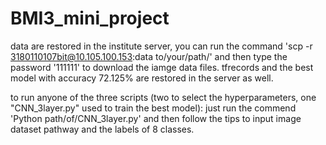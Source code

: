 # BMI3_mini_project
data are restored in the institute server, 
you can run the command 'scp -r 3180110107bit@10.105.100.153:data to/your/path/' and then type the password '111111' to download the iamge data files.
tfrecords and the best model with accuracy 72.125% are restored in the server as well.

to run anyone of the three scripts (two to select the hyperparameters, one "CNN_3layer.py" used to train the best model):
  just run the commend 'Python path/of/CNN_3layer.py' and then follow the tips to input image dataset pathway and the labels of 8 classes.
